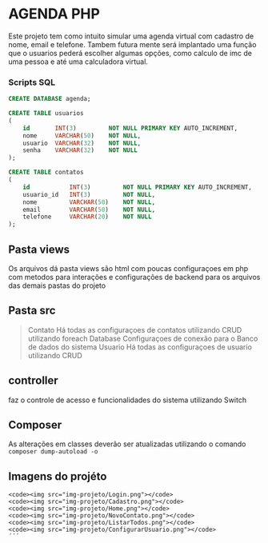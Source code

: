 # AGENDA PHP
Este projeto tem como intuito simular uma agenda virtual com cadastro de nome, email e telefone.
Tambem futura mente será implantado uma função que o usuarios pederá escolher algumas opções, como calculo de imc de uma pessoa e até uma calculadora virtual. 

### Scripts SQL

```sql
CREATE DATABASE agenda;

CREATE TABLE usuarios
(
    id       INT(3)         NOT NULL PRIMARY KEY AUTO_INCREMENT,
    nome     VARCHAR(50)    NOT NULL,
    usuario  VARCHAR(32)    NOT NULL,
    senha    VARCHAR(32)    NOT NULL
);

CREATE TABLE contatos
(
    id           INT(3)         NOT NULL PRIMARY KEY AUTO_INCREMENT,
    usuario_id   INT(3)         NOT NULL,
    nome         VARCHAR(50)    NOT NULL,
    email        VARCHAR(50)    NOT NULL,
    telefone     VARCHAR(20)    NOT NULL
);
```
## Pasta views

Os arquivos dá pasta views são html com poucas configuraçoes em php com metodos para interações e configurações de backend para os arquivos das demais pastas do projeto

## Pasta src

 >Contato
  Há todas as configuraçoes de contatos utilizando CRUD utilizando foreach
 >Database
  Configuraçoes de conexão para o Banco de dados do sistema
 >Usuario
 Há todas as configuraçoes de usuario utilizando CRUD

## controller

  faz o controle de acesso e funcionalidades do sistema utilizando Switch

## Composer

As alterações em classes deverão ser atualizadas utilizando o comando <code>composer dump-autoload -o</code>

## Imagens do projéto
```
<code><img src="img-projeto/Login.png"></code>
<code><img src="img-projeto/Cadastro.png"></code>
<code><img src="img-projeto/Home.png"></code>
<code><img src="img-projeto/NovoContato.png"></code>
<code><img src="img-projeto/ListarTodos.png"></code>
<code><img src="img-projeto/ConfigurarUsuario.png"></code>
´´´
